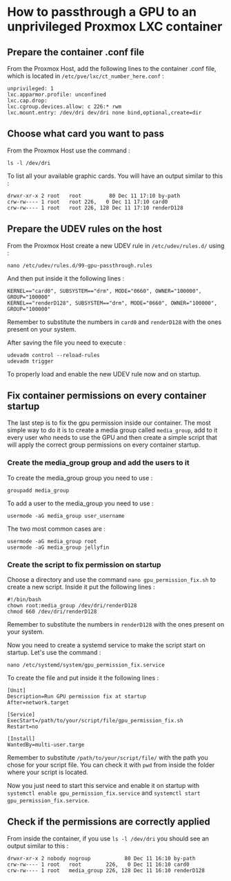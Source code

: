# How to passthrough a GPU to an unprivileged Proxmox LXC container

## Prepare the container .conf file
From the Proxmox Host, add the following lines to the container .conf file, which is located in `/etc/pve/lxc/ct_number_here.conf` :

```
unprivileged: 1
lxc.apparmor.profile: unconfined
lxc.cap.drop: 
lxc.cgroup.devices.allow: c 226:* rwm
lxc.mount.entry: /dev/dri dev/dri none bind,optional,create=dir
```

## Choose what card you want to pass
From the Proxmox Host use the command :
```
ls -l /dev/dri
```
To list all your available graphic cards. You will have an output similar to this :

```
drwxr-xr-x 2 root   root         80 Dec 11 17:10 by-path
crw-rw---- 1 root   root 226,   0 Dec 11 17:10 card0
crw-rw---- 1 root   root 226, 128 Dec 11 17:10 renderD128
```

## Prepare the UDEV rules on the host
From the Proxmox Host create a new UDEV rule in `/etc/udev/rules.d/` using :
```
nano /etc/udev/rules.d/99-gpu-passthrough.rules
```
And then put inside it the following lines :
```
KERNEL=="card0", SUBSYSTEM=="drm", MODE="0660", OWNER="100000", GROUP="100000"
KERNEL=="renderD128", SUBSYSTEM=="drm", MODE="0660", OWNER="100000", GROUP="100000"
```
Remember to substitute the numbers in `card0` and `renderD128` with the ones present on your system.

After saving the file you need to execute :
```
udevadm control --reload-rules
udevadm trigger
```
To properly load and enable the new UDEV rule now and on startup.

## Fix container permissions on every container startup
The last step is to fix the gpu permission inside our container. The most simple way to do it is to create a media group called `media_group`, add to it every user who needs to use the GPU and then create a simple script that will apply the correct group permissions on every container startup.

### Create the media_group group and add the users to it
To create the media_group group you need to use :
```
groupadd media_group
```
To add a user to the media_group you need to use :
```
usermode -aG media_group user_username
```
The two most common cases are :
```
usermode -aG media_group root
usermode -aG media_group jellyfin
```

### Create the script to fix permission on startup
Choose a directory and use the command `nano gpu_permission_fix.sh` to create a new script. Inside it put the following lines :
```
#!/bin/bash
chown root:media_group /dev/dri/renderD128
chmod 660 /dev/dri/renderD128
```
Remember to substitute the numbers in `renderD128` with the ones present on your system.

Now you need to create a systemd service to make the script start on startup. Let's use the command :
```
nano /etc/systemd/system/gpu_permission_fix.service
``` 
To create the file and put inside it the following lines :
```
[Unit]
Description=Run GPU permission fix at startup
After=network.target

[Service]
ExecStart=/path/to/your/script/file/gpu_permission_fix.sh
Restart=no

[Install]
WantedBy=multi-user.targe
```

Remember to substitute `/path/to/your/script/file/` with the path you chose for your script file. You can check it with `pwd` from inside the folder where your script is located.

Now you just need to start this service and enable it on startup with `systemctl enable gpu_permission_fix.service` and `systemctl start gpu_permission_fix.service`.

## Check if the permissions are correctly applied
From inside the container, if you use `ls -l /dev/dri` you should see an output similar to this :
```
drwxr-xr-x 2 nobody nogroup           80 Dec 11 16:10 by-path
crw-rw---- 1 root   root        226,   0 Dec 11 16:10 card0
crw-rw---- 1 root   media_group 226, 128 Dec 11 16:10 renderD128
```
